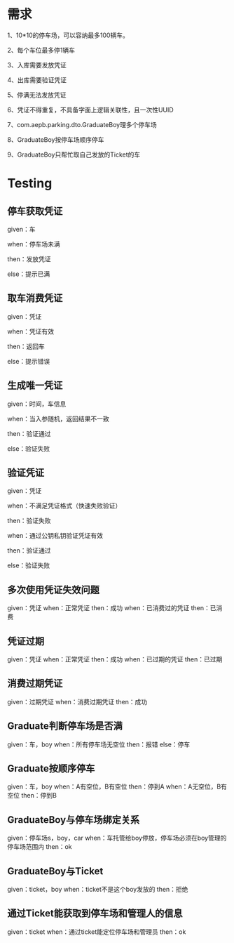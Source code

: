 # 需求
1、10*10的停车场，可以容纳最多100辆车。

2、每个车位最多停1辆车

3、入库需要发放凭证

4、出库需要验证凭证

5、停满无法发放凭证

6、凭证不得重复，不具备字面上逻辑关联性，且一次性UUID

7、com.aepb.parking.dto.GraduateBoy理多个停车场

8、GraduateBoy按停车场顺序停车

9、GraduateBoy只帮忙取自己发放的Ticket的车

# Testing
## 停车获取凭证
given：车

when：停车场未满

then：发放凭证

else：提示已满
## 取车消费凭证
given：凭证

when：凭证有效

then：返回车

else：提示错误
## 生成唯一凭证
given：时间，车信息

when：当入参随机，返回结果不一致

then：验证通过

else：验证失败
## 验证凭证
given：凭证

when：不满足凭证格式（快速失败验证）

then：验证失败

when：通过公钥私钥验证凭证有效

then：验证通过

else：验证失败

## 多次使用凭证失效问题
given：凭证
when：正常凭证
then：成功
when：已消费过的凭证
then：已消费
## 凭证过期
given：凭证
when：正常凭证
then：成功
when：已过期的凭证
then：已过期
## 消费过期凭证
given：过期凭证
when：消费过期凭证
then：成功

## Graduate判断停车场是否满
given：车，boy
when：所有停车场无空位
then：报错
else：停车

## Graduate按顺序停车
given：车，boy
when：A有空位，B有空位
then：停到A
when：A无空位，B有空位
then：停到B

## GraduateBoy与停车场绑定关系
given：停车场s，boy，car
when：车托管给boy停放，停车场必须在boy管理的停车场范围内
then：ok

## GraduateBoy与Ticket
given：ticket，boy
when：ticket不是这个boy发放的
then：拒绝

## 通过Ticket能获取到停车场和管理人的信息
given：ticket
when：通过ticket能定位停车场和管理员
then：ok